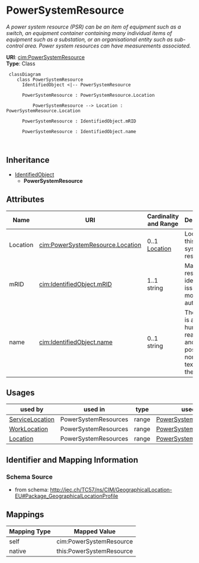 # PowerSystemResource


_A power system resource (PSR) can be an item of equipment such as a switch, an equipment container containing many individual items of equipment such as a substation, or an organisational entity such as sub-control area. Power system resources can have measurements associated._





**URI**: [cim:PowerSystemResource](http://iec.ch/TC57/CIM100#PowerSystemResource)<br />
**Type**: Class




```mermaid
 classDiagram
    class PowerSystemResource
      IdentifiedObject <|-- PowerSystemResource
      
      PowerSystemResource : PowerSystemResource.Location
        
          PowerSystemResource --> Location : PowerSystemResource.Location
        
      PowerSystemResource : IdentifiedObject.mRID
        
      PowerSystemResource : IdentifiedObject.name
        
      
```





## Inheritance
* [IdentifiedObject](IdentifiedObject.md)
    * **PowerSystemResource**



## Attributes


| Name | URI | Cardinality and Range | Description | Inheritance |
| ---  | --- | --- | --- | --- |
| Location | [cim:PowerSystemResource.Location](http://iec.ch/TC57/CIM100#PowerSystemResource.Location) | 0..1 <br />  [Location](Location.md)  | Location of this power system resource | direct |
| mRID | [cim:IdentifiedObject.mRID](http://iec.ch/TC57/CIM100#IdentifiedObject.mRID) | 1..1 <br />  string  | Master resource identifier issued by a model authority | [IdentifiedObject](IdentifiedObject.md) |
| name | [cim:IdentifiedObject.name](http://iec.ch/TC57/CIM100#IdentifiedObject.name) | 0..1 <br />  string  | The name is any free human readable and possibly non unique text naming the o... | [IdentifiedObject](IdentifiedObject.md) |





## Usages

| used by | used in | type | used |
| ---  | --- | --- | --- |
| [ServiceLocation](ServiceLocation.md) | PowerSystemResources | range | [PowerSystemResource](PowerSystemResource.md) |
| [WorkLocation](WorkLocation.md) | PowerSystemResources | range | [PowerSystemResource](PowerSystemResource.md) |
| [Location](Location.md) | PowerSystemResources | range | [PowerSystemResource](PowerSystemResource.md) |






## Identifier and Mapping Information







### Schema Source


* from schema: http://iec.ch/TC57/ns/CIM/GeographicalLocation-EU#Package_GeographicalLocationProfile





## Mappings

| Mapping Type | Mapped Value |
| ---  | ---  |
| self | cim:PowerSystemResource |
| native | this:PowerSystemResource |




